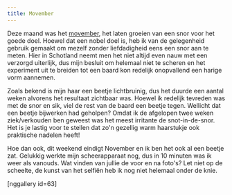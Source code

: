 ```yaml
---
title: Movember
---
```

[1]: http://uk.movember.com/

Deze maand was het [movember][1], het laten groeien van een snor voor het goede doel. Hoewel dat een nobel doel is, heb ik van de gelegenheid gebruik gemaakt om mezelf zonder liefdadigheid eens een snor aan te meten. Hier in Schotland neemt men het niet altijd even nauw met een verzorgd uiterlijk, dus mijn besluit om helemaal niet te scheren en het experiment uit te breiden tot een baard kon redelijk onopvallend een harige vorm aannemen.

Zoals bekend is mijn haar een beetje lichtbruinig, dus het duurde een aantal weken alvorens het resultaat zichtbaar was. Hoewel ik redelijk tevreden was met de snor en sik, viel de rest van de baard een beetje tegen. Wellicht dat een beetje bijwerken had geholpen? Omdat ik de afgelopen twee weken ziek/verkouden ben geweest was het meest irritante de snot-in-de-snor. Het is je lastig voor te stellen dat zo'n gezellig warm haarstukje ook praktische nadelen heeft!

Hoe dan ook, dit weekend eindigt November en ik ben het ook al een beetje zat. Gelukkig werkte mijn scheerapparaat nog, dus in 10 minuten was ik weer als vanouds. Wat vinden van jullie de voor en na foto's? Let niet op de scheelte, de kunst van het selfiën heb ik nog niet helemaal onder de knie.

[nggallery id=63]